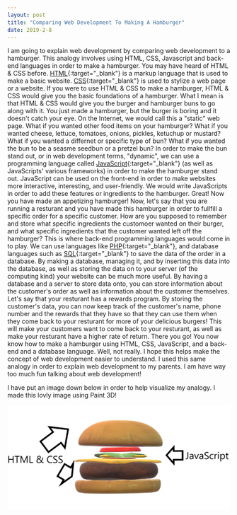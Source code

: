 ```yaml
---
layout: post
title: "Comparing Web Development To Making A Hamburger"
date: 2019-2-8
---
```


I am going to explain web development by comparing web development to a hamburger. This analogy involves using HTML, CSS, Javascript and 
back-end languages in order to make a hamburger. You may have heard of HTML & CSS before. [HTML](https://www.w3schools.com/html/html_intro.asp){:target="_blank"}
is a markup language that is used to make a basic website. [CSS](https://www.w3schools.com/Css/css_intro.asp){:target="_blank"} is used to stylize a web page or
a website. If you were to use HTML & CSS to make a hamburger, HTML & CSS would give you the basic foundations of a hamburger. What I mean is
that HTML & CSS would give you the burger and hamburger buns to go along with it. You just made a hamburger, but the burger is boring and it
doesn't catch your eye. On the Internet, we would call this a "static" web page. What if you wanted other food items on your hamburger? What if
you wanted cheese, lettuce, tomatoes, onions, pickles, ketuchup or mustard? What if you wanted a differnet or specific type of bun? What if you
wanted the bun to be a seasme seedbun or a pretzel bun? In order to make the bun stand out, or in web development terms, "dynamic", we can use
a programming language called [JavaScript](https://developer.mozilla.org/bm/docs/Web/JavaScript){:target="_blank"} (as well as JavaScripts' various frameworks)
in order to make the hamburger stand out. JavaScript can be used on the front-end in order to make websites more interactive, interesting, and
user-friendly. We would write JavaScripts in order to add these features or ingredients to the hamburger. Great! Now you have made an
appetizing hamburger! Now, let's say that you are running a resturant and you have made this hamburger in order to fullfill a specific order
for a specific customer. How are you supposed to remember and store what specific ingredients the customoer wanted on their burger, and what
specific ingredients that the customer wanted left off the hamburger? This is where back-end programming languages would come in to play. We
can use languages like [PHP](https://secure.php.net/){:target="_blank"}, and database languages such as [SQL](https://en.wikipedia.org/wiki/SQL){:target="_blank"} to save the data
of the order in a database. By making a database, managing it, and by inserting this data into the database, as well as storing the data on to
your server (of the computing kind) your website can be much more useful. By having a database and a server to store data onto, you can store
information about the customer's order as well as information about the customer themselves. Let's say that your resturant has a rewards
program. By storing the customer's data, you can now keep track of the customer's name, phone number and the rewards that they have so that
they can use them when they come back to your resturant for more of your delicious burgers! This will make your customers want to come back to
your resturant, as well as make your resturant have a higher rate of return. There you go! You now know how to make a hamburger using HTML,
CSS, JavaScript, and a back-end and a database language. Well, not really. I hope this helps make the concept of web development easier to
understand. I used this same analogy in order to explain web development to my parents. I am have way too much fun talking about web
development!

I have put an image down below in order to help visualize my analogy. I made this lovly image using Paint 3D!

![image](https://raw.githubusercontent.com/acow19/acow19.github.io/master/hamburger%20web%20development%20comparison.png)
